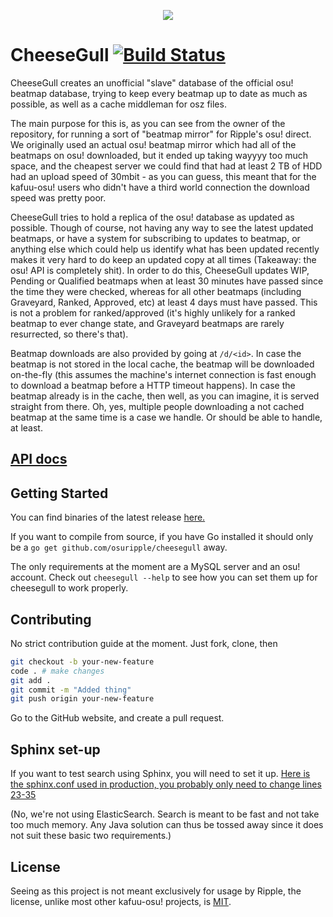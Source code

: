 <p align="center"><img src="https://y.zxq.co/jobeei.png"></p>

# CheeseGull [![Build Status](https://travis-ci.org/osuripple/cheesegull.svg?branch=master)](https://travis-ci.org/osuripple/cheesegull)

CheeseGull creates an unofficial "slave" database of the official osu! beatmap
database, trying to keep every beatmap up to date as much as possible, as well
as a cache middleman for osz files.

The main purpose for this is, as you can see from the owner of the repository,
for running a sort of "beatmap mirror" for Ripple's osu! direct. We originally
used an actual osu! beatmap mirror which had all of the beatmaps on osu!
downloaded, but it ended up taking wayyyy too much space, and the cheapest
server we could find that had at least 2 TB of HDD had an upload speed of
30mbit - as you can guess, this meant that for the kafuu-osu! users who didn't have
a third world connection the download speed was pretty poor.

CheeseGull tries to hold a replica of the osu! database as updated as possible.
Though of course, not having any way to see the latest updated beatmaps, or have
a system for subscribing to updates to beatmap, or anything else which could
help us identify what has been updated recently makes it very hard to do keep
an updated copy at all times (Takeaway: the osu! API is completely shit). In
order to do this, CheeseGull updates WIP, Pending or Qualified beatmaps when
at least 30 minutes have passed since the time they were checked, whereas for
all other beatmaps (including Graveyard, Ranked, Approved, etc) at least 4 days
must have passed. This is not a problem for ranked/approved (it's highly
unlikely for a ranked beatmap to ever change state, and Graveyard beatmaps
are rarely resurrected, so there's that).

Beatmap downloads are also provided by going at `/d/<id>`. In case the beatmap
is not stored in the local cache, the beatmap will be downloaded on-the-fly
(this assumes the machine's internet connection is fast enough to download a
beatmap before a HTTP timeout happens). In case the beatmap already is in the
cache, then well, as you can imagine, it is served straight from there. Oh, yes,
multiple people downloading a not cached beatmap at the same time is a case we
handle. Or should be able to handle, at least.

## [API docs](http://docs.ripple.moe/docs/cheesegull/cheesegull-api)

## Getting Started

You can find binaries of the latest release
[here.](https://github.com/osuripple/cheesegull/releases/latest)

If you want to compile from source, if you have Go installed it should only be
a `go get github.com/osuripple/cheesegull` away.

The only requirements at the moment are a MySQL server and an osu! account.
Check out `cheesegull --help` to see how you can set them up for cheesegull to
work properly.

## Contributing

No strict contribution guide at the moment. Just fork, clone, then

```sh
git checkout -b your-new-feature
code . # make changes
git add .
git commit -m "Added thing"
git push origin your-new-feature
```

Go to the GitHub website, and create a pull request.

## Sphinx set-up

If you want to test search using Sphinx, you will need to set it up.
[Here is the sphinx.conf used in production, you probably only need to change lines 23-35](https://gist.github.com/thehowl/3dc046e2a0ab93fa1ffe5f0eca085905)

(No, we're not using ElasticSearch. Search is meant to be fast and not take too
much memory. Any Java solution can thus be tossed away since it does not suit
these basic two requirements.)

## License

Seeing as this project is not meant exclusively for usage by Ripple, the license,
unlike most other kafuu-osu! projects, is [MIT](LICENSE).
